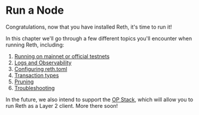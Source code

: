 # Run a Node

Congratulations, now that you have installed Reth, it's time to run it!

In this chapter we'll go through a few different topics you'll encounter when running Reth, including:
1. [Running on mainnet or official testnets](./mainnet.md)
1. [Logs and Observability](./observability.md)
1. [Configuring reth.toml](./config.md)
1. [Transaction types](./transactions.md)
1. [Pruning](./pruning.md)
1. [Troubleshooting](./troubleshooting.md)

In the future, we also intend to support the [OP Stack](https://stack.optimism.io/docs/understand/explainer/), which will allow you to run Reth as a Layer 2 client. More there soon!
